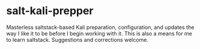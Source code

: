 # salt-kali-prepper

Masterless saltstack-based Kali preparation, configuration, and updates the way I like it to be before I begin working with it. This is also a means for me to learn saltstack. Suggestions and corrections welcome.


